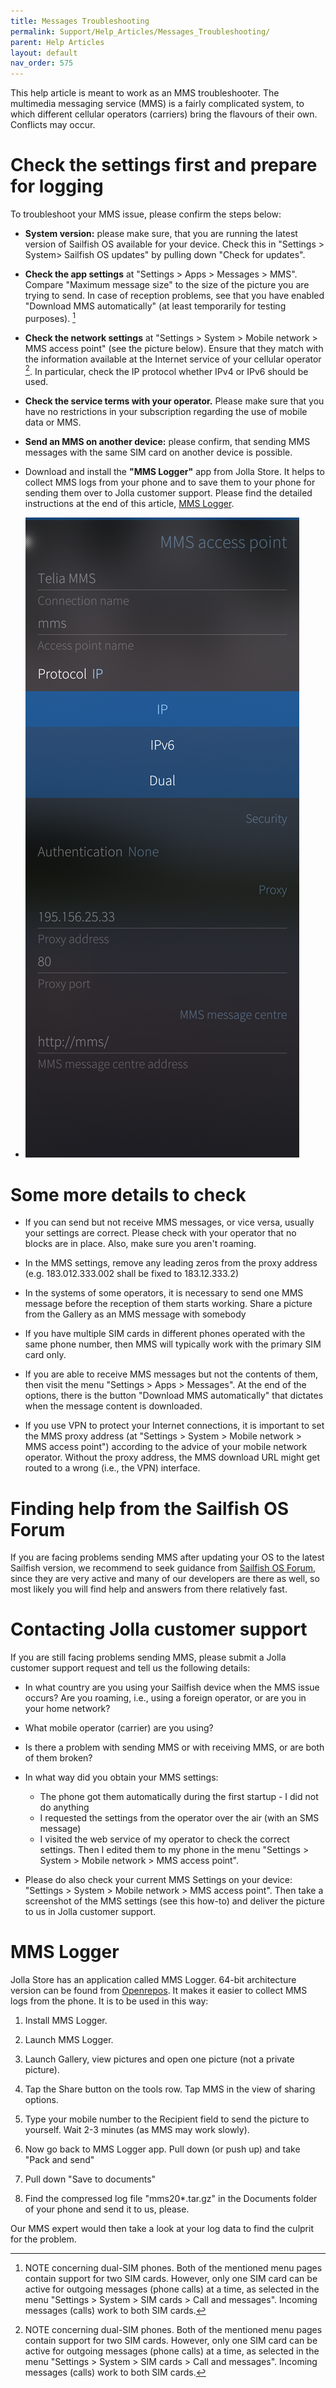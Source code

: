 ```yaml
---
title: Messages Troubleshooting
permalink: Support/Help_Articles/Messages_Troubleshooting/
parent: Help Articles
layout: default
nav_order: 575
---
```


This help article is meant to work as an MMS troubleshooter. The multimedia messaging service (MMS) is a fairly complicated system, to which different cellular operators (carriers) bring the flavours of their own. Conflicts may occur.

# Check the settings first and prepare for logging
To troubleshoot your MMS issue, please confirm the steps below:

* **System version:** please make sure, that you are running the latest version of Sailfish OS available for your device. Check this in "Settings > System> Sailfish OS updates" by pulling down "Check for updates".

* **Check the app settings** at "Settings > Apps > Messages > MMS".  Compare "Maximum message size" to the size of the picture you are trying to send. In case of reception problems, see that you have enabled "Download MMS automatically" (at least temporarily for testing purposes). [^1] 

* **Check the network settings** at "Settings > System > Mobile network > MMS access point" (see the picture below). Ensure that they match with the information available at the Internet service of your cellular operator [^1]. In particular, check the IP protocol whether IPv4 or IPv6 should be used.

* **Check the service terms with your operator.**  Please make sure that you have no restrictions in your subscription regarding the use of mobile data or MMS.

* **Send an MMS on another device:** please confirm, that sending MMS messages with the same SIM card on another device is possible.

* Download and install the **"MMS Logger"** app from Jolla Store. It helps to collect MMS logs from your phone and to save them to your phone for sending them over to Jolla customer support. Please find the detailed instructions at the end of this article, [MMS Logger](#mms-logger).

<div class="flex-images" markdown="1">

* <a href="mms01.png" class="narrow-image"><img src="mms01.png" alt="MMS settings"></a>
  <span class="md_figcaption">
  </span>
</div>

# Some more details to check

* If you can send but not receive MMS messages, or vice versa, usually your settings are correct. Please check with your operator that no blocks are in place. Also, make sure you aren't roaming.

* In the MMS settings, remove any leading zeros from the proxy address (e.g.  183.012.333.002 shall be fixed to 183.12.333.2)

* In the systems of some operators, it is necessary to send one MMS message before the reception of them starts working. Share a picture from the Gallery as an MMS message with somebody

* If you have multiple SIM cards in different phones operated with the same phone number, then MMS will typically work with the primary SIM card only.

* If you are able to receive MMS messages but not the contents of them, then visit the menu "Settings > Apps > Messages".  At the end of the options, there is the button "Download MMS automatically" that dictates when the message content is downloaded.

* If you use VPN to protect your Internet connections, it is important to set the MMS proxy address (at "Settings > System > Mobile network > MMS access point") according to the advice of your mobile network operator. Without the proxy address, the MMS download URL might get routed to a wrong (i.e., the VPN) interface.


# Finding help from the Sailfish OS Forum
If you are facing problems sending MMS after updating your OS to the latest Sailfish version, we recommend to seek guidance from [Sailfish OS Forum](#https://forum.sailfishos.org/), since they are very active and many of our developers are there as well, so most likely you will find help and answers from there relatively fast.


# Contacting Jolla customer support
If you are still facing problems sending MMS, please submit a Jolla customer support request and tell us the following details:

* In what country are you using your Sailfish device when the MMS issue occurs? Are you roaming, i.e., using a foreign operator, or are you in your home network?

* What mobile operator (carrier) are you using?

* Is there a problem with sending MMS or with receiving MMS, or are both of them broken?

* In what way did you obtain your MMS settings:
	* The phone got them automatically during the first startup - I did not do anything
	* I requested the settings from the operator over the air (with an SMS message)
	* I visited the web service of my operator to check the correct settings. Then I edited them to my phone in the menu "Settings > System > Mobile network > MMS access point".

* Please do also check your current MMS Settings on your device: "Settings > System > Mobile network > MMS access point". Then take a screenshot of the MMS settings (see this how-to) and deliver the picture to us in Jolla customer support.


# MMS Logger
Jolla Store has an application called MMS Logger. 64-bit architecture version can be found from [Openrepos](https://openrepos.net/content/slava/mms-logger/). It makes it easier to collect MMS logs from the phone. It is to be used in this way:

1. Install MMS Logger.

2. Launch MMS Logger.

3. Launch Gallery, view pictures and open one picture (not a private picture).

4. Tap the Share button on the tools row. Tap MMS in the view of sharing options.

5. Type your mobile number to the Recipient field to send the picture to yourself.  Wait 2-3 minutes (as MMS may work slowly).

6. Now go back to MMS Logger app. Pull down (or push up) and take "Pack and send"

7. Pull down "Save to documents"

8. Find the compressed log file "mms20*.tar.gz" in the Documents folder of your phone and send it to us, please.

Our MMS expert would then take a look at your log data to find the culprit for the problem. 

[^1]: NOTE concerning dual-SIM phones. Both of the mentioned menu pages contain support for two SIM cards. However, only one SIM card can be active for outgoing messages (phone calls) at a time, as selected in the menu "Settings > System > SIM cards > Call and messages".  Incoming messages (calls) work to both SIM cards.


